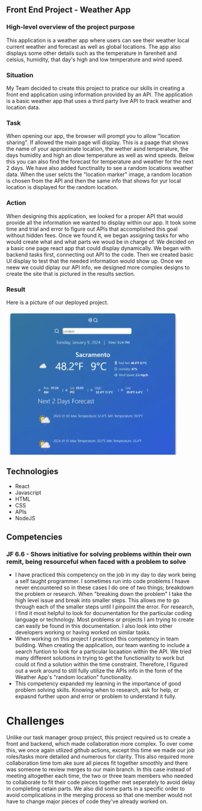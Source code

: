 ## Front End Project - Weather App
### High-level overview of the project purpose
This application is a weather app where users can see their weather local current weather and forecast as well as global locations. The app also displays some other details such as the temperature in farenheit and celsius, humidity, that day's high and low temperature and wind speed.

### Situation
My Team decided to create this project to pratice our skills in creating a front end application using information provided by an API. The application is a basic weather app that uses a third party live API to track weather and location data.

### Task
When opening our app, the browser will prompt you to allow "location sharing". If allowed the main page will display. This is a paage that shows the name of your approximate location, the wether asnd temperature, the days humidity and high an dlow temperature as well as wind speeds. Below this you can also find the forecast for temperature and weather for the next 2 days. We have also added functinality to see a random locations weather data. When the user selcts the "location marker" image, a random location is chosen from the API and then the same info that shows for yur local location is displayed for the random location.

### Action
When designing this application, we looked for a proper API that would provide all the information we wanted to display within our app. It took some time and trial and error to figure out APIs that accomplished this goal without hidden fees. Once we found it, we began assigning tasks for who would create what and what parts we woud be in charge of. We decided on a basic one page react app that could display dynamically. We began with backend tasks first, connecting out API to the code. Then we created basic UI display to test that the needed information would show up. Once we neew we could diplay our API info, we designed more complex designs to create the site that is pictured in the results section.

### Result
Here is a picture of our deployed project.

![app](../images/Weatherapp.png)

## Technologies
- React
- Javascript
- HTML
- CSS
- APIs
- NodeJS

## Competencies
### JF 6.6 - Shows initiative for solving problems within their own remit, being resourceful when faced with a problem to solve
- I have practiced this competency on the job in my day to day work being a self taught programmer. I sometimes run into code problems I hsave never encountered so in these cases I do one of two things; breakdown the problem or research. When "breaking down the problem" I take the high level issue and break into smaller steps. This allows me to go through each of the smaller steps until I pinpoint the error. For research, I find it most helpful to look for documentation for the particular coding language or technology. Most problems or projects I am trying to create can easily be found in this documentation. I also look into other developers working or having worked on similar tasks.
- When working on this project I practiced this competency in team building. When creating the application, our team wanting to include a search funtion to look for a particular locaation within the API. We tried many different solutions in trying to get the functionality to work but could ot find a solution within the time constraint. Therefore, I figured out a work around to still fully utilize the APIs info in the form of the Weather App's "random location" functionality.
- This competency expanded my learning in the importance of good problem solving skills. Knowing when to research, ask for help, or expasnd further upon and error or problem to understand it fully.

# Challenges
Unlike our task manager group project, this project required us to create a front and backend, which made collaboration more complex. To over come this, we once again utlized github actions, except this time we made our job roles/tasks more detailed and numerous for clarity. This also required more collaboration time tom ake sure all pieces fit together smoothly and there was someone to review merges to our main branch. In this case instead of meeting altogether each time, the two or three team members who needed to collaborate to fit their code pieces together met seperately to avoid delay in completing cetain parts. We also did some parts in a specific order to avoid complications in the merging process so that one member would not have to change major pieces of code they've already worked on.
